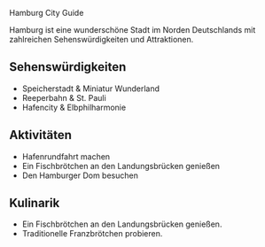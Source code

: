 Hamburg City Guide

Hamburg ist eine wunderschöne Stadt im Norden Deutschlands mit zahlreichen Sehenswürdigkeiten und Attraktionen.

## Sehenswürdigkeiten
- Speicherstadt & Miniatur Wunderland
- Reeperbahn & St. Pauli
- Hafencity & Elbphilharmonie

## Aktivitäten
- Hafenrundfahrt machen
- Ein Fischbrötchen an den Landungsbrücken genießen
- Den Hamburger Dom besuchen
  
## Kulinarik

- Ein Fischbrötchen an den Landungsbrücken genießen.
- Traditionelle Franzbrötchen probieren.

